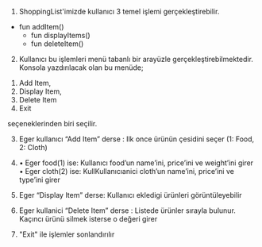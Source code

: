 1.	ShoppingList'imizde kullanıcı 3 temel işlemi gerçekleştirebilir.
  - fun addItem()
	- fun displayItems()
	- fun deleteItem()

2.	Kullanıcı bu işlemleri menü tabanlı bir arayüzle gerçekleştirebilmektedir. 
Konsola yazdırılacak olan bu menüde;

1)	Add Item, 
2)	Display Item, 
3)	Delete Item
4)	Exit

seçeneklerinden biri seçilir.

3.	Eger kullanıcı “Add Item” derse : Ilk once ürünün çesidini seçer (1: Food, 2: Cloth)
4.	•	Eger food(1) ise: Kullanıcı food’un name’ini, price’ini ve weight’ini girer
    •	Eger cloth(2) ise: KullKullanıcıanici cloth’un name’ini, price’ini ve type’ini girer

5.	Eger “Display Item” derse: Kullanıcı ekledigi ürünleri görüntüleyebilir
6.	Eger kullanici “Delete Item” derse : Listede ürünler sırayla bulunur. Kaçıncı ürünü silmek isterse o değeri girer
7.  "Exit" ile işlemler sonlandırılır
